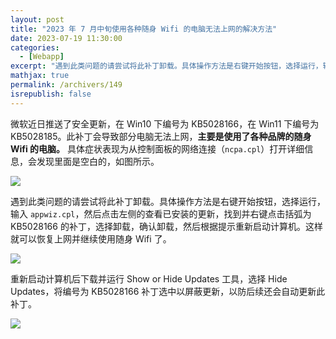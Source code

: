 ```yaml
---
layout: post
title: "2023 年 7 月中旬使用各种随身 Wifi 的电脑无法上网的解决方法"
date: 2023-07-19 11:30:00
categories: 
  - [Webapp]
excerpt: "遇到此类问题的请尝试将此补丁卸载。具体操作方法是右键开始按钮，选择运行，输入 appwiz.cpl，然后点击左侧的查看已安装的更新，找到并右键点击括弧为 KB5028166 的补丁，选择卸载，确认卸载，然后根据提示重新启动计算机。这样就可以恢复上网并继续使用随身 Wifi 了。"
mathjax: true
permalink: /archivers/149
isrepublish: false
---
```


微软近日推送了安全更新，在 Win10 下编号为 KB5028166，在 Win11 下编号为 KB5028185。此补丁会导致部分电脑无法上网，**主要是使用了各种品牌的随身 Wifi 的电脑。** 具体症状表现为从控制面板的网络连接（```ncpa.cpl```）打开详细信息，会发现里面是空白的，如图所示。

![](https://images.weserv.nl/?url=https://img-blog.csdnimg.cn/bf34689f1c094af4a56722b067422236.png)

遇到此类问题的请尝试将此补丁卸载。具体操作方法是右键开始按钮，选择运行，输入 ```appwiz.cpl```，然后点击左侧的查看已安装的更新，找到并右键点击括弧为 KB5028166 的补丁，选择卸载，确认卸载，然后根据提示重新启动计算机。这样就可以恢复上网并继续使用随身 Wifi 了。

![](https://images.weserv.nl/?url=https://img-blog.csdnimg.cn/5a6ed2c945c2475b9ca6ca51c6f5aa0e.png)


重新启动计算机后下载并运行 Show or Hide Updates 工具，选择 Hide Updates，将编号为 KB5028166 补丁选中以屏蔽更新，以防后续还会自动更新此补丁。

![](https://images.weserv.nl/?url=https://img-blog.csdnimg.cn/35b58be631b24daa8564c1b28a204a20.png)
